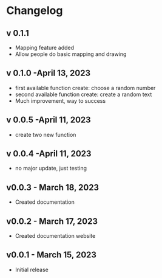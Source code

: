# Changelog

## v 0.1.1
- Mapping feature added
- Allow people do basic mapping and drawing

## v 0.1.0 -April 13, 2023

- first available function create: choose a random number
- second available function create: create a random text 
- Much improvement, way to success


## v 0.0.5 -April 11, 2023

- create two new function

## v 0.0.4 -April 11, 2023

- no major update, just testing

## v0.0.3 - March 18, 2023

- Created documentation

## v0.0.2 - March 17, 2023

- Created documentation website

## v0.0.1 - March 15, 2023

- Initial release
